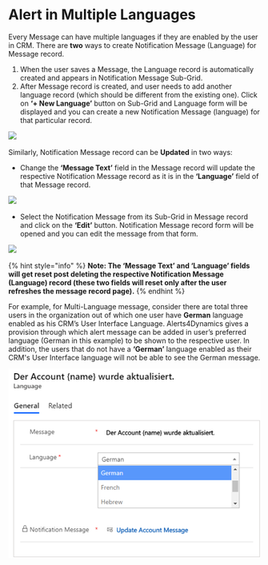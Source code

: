 # Alert in Multiple Languages

Every Message can have multiple languages if they are enabled by the user in CRM. There are **two** ways to create Notification Message (Language) for Message record.

1. When the user saves a Message, the Language record is automatically created and appears in Notification Message Sub-Grid.
2. After Message record is created, and user needs to add another language record (which should be different from the existing one). Click on **‘+ New Language’** button on Sub-Grid and Language form will be displayed and you can create a new Notification Message (language) for that particular record.

![](<../../.gitbook/assets/Multi\_1 (1).png>)

Similarly, Notification Message record can be **Updated** in two ways:

* Change the **‘Message Text’** field in the Message record will update the respective Notification Message record as it is in the **‘Language’** field of that Message record.

![](../../.gitbook/assets/Multi\_2.png)

* Select the Notification Message from its Sub-Grid in Message record and click on the **‘Edit’** button. Notification Message record form will be opened and you can edit the message from that form.

![](<../../.gitbook/assets/Multi\_3 (1).png>)

{% hint style="info" %}
**Note: The ‘Message Text’ and ‘Language’ fields will get reset post deleting the respective Notification Message (Language) record (these two fields will reset only after the user refreshes the message record page).**
{% endhint %}

For example, for Multi-Language message, consider there are total three users in the organization out of which one user have **German** language enabled as his CRM’s User Interface Language. Alerts4Dynamics gives a provision through which alert message can be added in user’s preferred language (German in this example) to be shown to the respective user. In addition, the users that do not have a **‘German’** language enabled as their CRM's User Interface language will not be able to see the German message.

![](../../.gitbook/assets/MultiLanguageDropDown.png)

